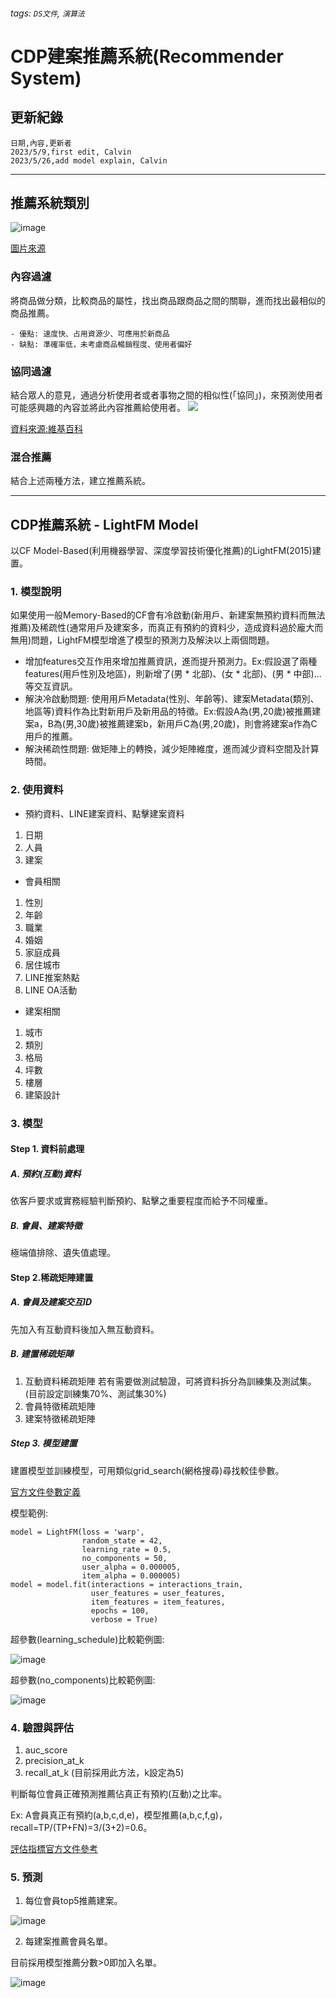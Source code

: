 ###### tags: `DS文件`, `演算法`
# CDP建案推薦系統(Recommender System)
## 更新紀錄
```csvpreview {header="true"}
日期,內容,更新者
2023/5/9,first edit, Calvin
2023/5/26,add model explain, Calvin
```
---
## 推薦系統類別
![image](https://github.com/ilove2am31/DADSDE/assets/18157153/42cd3dd4-0948-4c0e-82ad-5f040c638187)


[圖片來源](https://towardsdatascience.com/recommendation-system-in-python-lightfm-61c85010ce17)

### **內容過濾**
將商品做分類，比較商品的屬性，找出商品跟商品之間的關聯，進而找出最相似的商品推薦。

    - 優點: 速度快、占用資源少、可應用於新商品
    - 缺點: 準確率低，未考慮商品暢銷程度、使用者偏好

### **協同過濾**
結合眾人的意見，通過分析使用者或者事物之間的相似性(「協同」)，來預測使用者可能感興趣的內容並將此內容推薦給使用者。
![](https://i.imgur.com/91GXaot.png)

[資料來源:維基百科](https://zh.wikipedia.org/wiki/%E5%8D%94%E5%90%8C%E9%81%8E%E6%BF%BE)

### **混合推薦**
結合上述兩種方法，建立推薦系統。

---


## CDP推薦系統 - LightFM Model
以CF Model-Based(利用機器學習、深度學習技術優化推薦)的LightFM(2015)建置。
### 1. 模型說明
如果使用一般Memory-Based的CF會有冷啟動(新用戶、新建案無預約資料而無法推薦)及稀疏性(通常用戶及建案多，而真正有預約的資料少，造成資料過於龐大而無用)問題，LightFM模型增進了模型的預測力及解決以上兩個問題。
* 增加features交互作用來增加推薦資訊，進而提升預測力。Ex:假設選了兩種features(用戶性別及地區)，則新增了(男 * 北部)、(女 * 北部)、(男 * 中部)...等交互資訊。
* 解決冷啟動問題: 使用用戶Metadata(性別、年齡等)、建案Metadata(類別、地區等)資料作為比對新用戶及新用品的特徵。Ex:假設A為(男,20歲)被推薦建案a，B為(男,30歲)被推薦建案b，新用戶C為(男,20歲)，則會將建案a作為C用戶的推薦。
* 解決稀疏性問題: 做矩陣上的轉換，減少矩陣維度，進而減少資料空間及計算時間。

### 2. 使用資料
* 預約資料、LINE建案資料、點擊建案資料
1. 日期
2. 人員
3. 建案
* 會員相關
1. 性別
2. 年齡
3. 職業
4. 婚姻
5. 家庭成員
6. 居住城市
7. LINE推案熱點
8. LINE OA活動
* 建案相關
1. 城市
2. 類別
3. 格局
4. 坪數
5. 樓層
6. 建築設計


### 3. 模型
#### Step 1. 資料前處理
##### A. 預約(互動)資料
依客戶要求或實務經驗判斷預約、點擊之重要程度而給予不同權重。
##### B. 會員、建案特徵
極端值排除、遺失值處理。
#### Step 2.稀疏矩陣建置
##### A. 會員及建案交互ID
先加入有互動資料後加入無互動資料。
##### B. 建置稀疏矩陣
1. 互動資料稀疏矩陣
若有需要做測試驗證，可將資料拆分為訓練集及測試集。(目前設定訓練集70%、測試集30%)
2. 會員特徵稀疏矩陣
3. 建案特徵稀疏矩陣
##### Step 3. 模型建置
建置模型並訓練模型，可用類似grid_search(網格搜尋)尋找較佳參數。

[官方文件參數定義](https://making.lyst.com/lightfm/docs/lightfm.html)

模型範例:

```python=
model = LightFM(loss = 'warp',
                random_state = 42,
                learning_rate = 0.5,
                no_components = 50,
                user_alpha = 0.000005,
                item_alpha = 0.000005)
model = model.fit(interactions = interactions_train,
                  user_features = user_features,
                  item_features = item_features,
                  epochs = 100,
                  verbose = True)
```
超參數(learning_schedule)比較範例圖:

![image](https://github.com/ilove2am31/DADSDE/assets/18157153/ec52cfcc-e945-47ec-83cc-1673283a43af)


超參數(no_components)比較範例圖:

![image](https://github.com/ilove2am31/DADSDE/assets/18157153/4d4d0f43-3b0a-4bfe-b8fd-94892ba25be0)


### 4. 驗證與評估
1. auc_score
2. precision_at_k
3. recall_at_k (目前採用此方法，k設定為5)

判斷每位會員正確預測推薦佔真正有預約(互動)之比率。

Ex: A會員真正有預約(a,b,c,d,e)，模型推薦(a,b,c,f,g)，recall=TP/(TP+FN)=3/(3+2)=0.6。

[評估指標官方文件參考](https://making.lyst.com/lightfm/docs/lightfm.evaluation.html)


### 5. 預測
1. 每位會員top5推薦建案。

![image](https://github.com/ilove2am31/DADSDE/assets/18157153/a3c1b800-9b13-4ed1-9aed-b22d22cef04c)


2. 每建案推薦會員名單。

目前採用模型推薦分數>0即加入名單。

![image](https://github.com/ilove2am31/DADSDE/assets/18157153/b7c8bad1-b7b8-465f-a113-f5e64b9a821d)









